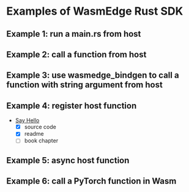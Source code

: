 # Examples of WasmEdge Rust SDK

## Example 1: run a main.rs from host

## Example 2: call a function from host

## Example 3: use wasmedge_bindgen to call a function with string argument from host

## Example 4: register host function

- [Say Hello](say_hello/README.md)
  - [x] source code
  - [x] readme
  - [ ] book chapter

## Example 5: async host function

## Example 6: call a PyTorch function in Wasm
